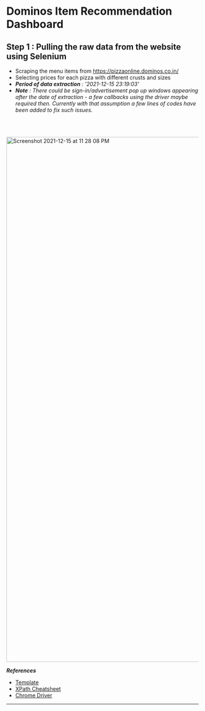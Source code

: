 # Dominos Item Recommendation Dashboard

## Step 1 : Pulling the raw data from the website using Selenium

- Scraping the menu items from https://pizzaonline.dominos.co.in/
- Selecting prices for each pizza with different crusts and sizes
- _**Period of data extraction** : '2021-12-15 23:19:03'_
- _**Note** : There could be sign-in/advertisement pop up windows appearing after the date of extraction - a few callbacks using the driver maybe required then. Currently with that assumption a few lines of codes have been added to fix such issues._

<br><br>

<img width="1374" alt="Screenshot 2021-12-15 at 11 28 08 PM" src="https://user-images.githubusercontent.com/86509452/146240072-fee8110c-db25-4ee4-ada1-2ebded4727f5.png">

<br>

_**References**_
  - [Template](https://towardsdatascience.com/selenium-tutorial-scraping-glassdoor-com-in-10-minutes-3d0915c6d905)
  - [XPath Cheatsheet](https://www.w3schools.com/xml/xml_xpath.asp)
  - [Chrome Driver](https://sites.google.com/a/chromium.org/chromedriver/downloads)

---
